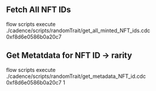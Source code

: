 ## Fetch All NFT IDs

flow scripts execute ./cadence/scripts/randomTrait/get_all_minted_NFT_ids.cdc 0xf8d6e0586b0a20c7

## Get Metatdata for NFT ID -> rarity

flow scripts execute ./cadence/scripts/randomTrait/get_metadata_NFT_id.cdc 0xf8d6e0586b0a20c7 1